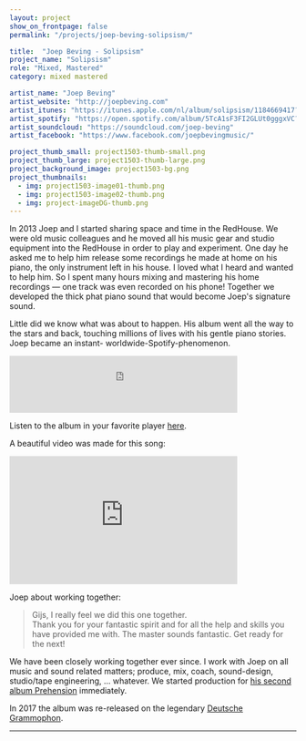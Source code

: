 ```yaml
---
layout: project
show_on_frontpage: false
permalink: "/projects/joep-beving-solipsism/"

title:  "Joep Beving - Solipsism"
project_name: "Solipsism"
role: "Mixed, Mastered"
category: mixed mastered

artist_name: "Joep Beving"
artist_website: "http://joepbeving.com"
artist_itunes: "https://itunes.apple.com/nl/album/solipsism/1184669417?l=en"
artist_spotify: "https://open.spotify.com/album/5TcA1sF3FI2GLUt0gggxVC?si=_GudxEtCTvC4D4WRkvSpcA"
artist_soundcloud: "https://soundcloud.com/joep-beving"
artist_facebook: "https://www.facebook.com/joepbevingmusic/"

project_thumb_small: project1503-thumb-small.png
project_thumb_large: project1503-thumb-large.png
project_background_image: project1503-bg.png
project_thumbnails:
  - img: project1503-image01-thumb.png
  - img: project1503-image02-thumb.png
  - img: project-imageDG-thumb.png
---
```


In 2013  Joep and I started sharing space and time in the RedHouse. We were old music colleagues and he moved all his music gear and studio equipment into the RedHouse in order to play and experiment. One day he asked me to help him release some recordings he made at home on his piano, the only instrument left in his house. I loved what I heard and wanted to help him. So I spent many hours mixing and mastering his home recordings — one track was even recorded on his phone! Together we developed
the thick phat piano sound that would become Joep's signature sound.

Little did we know what was about to happen. His album went all the way to the stars
and back, touching millions of lives with his gentle piano stories. Joep became an instant- worldwide-Spotify-phenomenon.

<iframe src="https://open.spotify.com/embed/album/5TcA1sF3FI2GLUt0gggxVC" width="400" height="100" frameborder="0" allowtransparency="true" allow="encrypted-media"></iframe>

Listen to the album in your favorite player [here](https://dg.lnk.to/solipsism).

A beautiful video was made for this song:

<iframe width="400" height="225" src="https://www.youtube.com/embed/-chZu7V3NTM" frameborder="0" allow="autoplay; encrypted-media" allowfullscreen></iframe>

Joep about working together:
<blockquote>
<p>Gijs, I really feel we did this one together.<br />Thank you for your fantastic spirit and for all the help and skills you have provided me with. The master sounds fantastic. Get ready for the next!</p>
</blockquote>

We have been closely working together ever since. I work with Joep on all music and sound related matters; produce, mix, coach, sound-design, studio/tape engineering, ... whatever.
We started production for [his second album Prehension](../joep-beving-prehension) immediately.

In 2017 the album was re-released on the legendary [Deutsche Grammophon](https://www.deutschegrammophon.com/en/cat/4797469?).

---